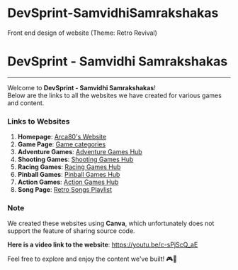 # DevSprint-SamvidhiSamrakshakas
Front end design of website (Theme: Retro Revival)
# DevSprint - Samvidhi Samrakshakas  
___  

Welcome to **DevSprint - Samvidhi Samrakshakas**!  
Below are the links to all the websites we have created for various games and content.  

### Links to Websites  
1. **Homepage**: [Arca80's Website](https://rex12.my.canva.site/arca80-s)  
2. **Game Page**: [Game categories](https://rex12.my.canva.site/dagciw0eipy)  
3. **Adventure Games**: [Adventure Games Hub](https://rex12.my.canva.site/samvidhi-samrakshakas)  
4. **Shooting Games**: [Shooting Games Hub](https://shot234.my.canva.site/)  
5. **Racing Games**: [Racing Games Hub](https://testsite123456781.my.canva.site/racing-games)  
6. **Pinball Games**: [Pinball Games Hub](https://testsite123456781.my.canva.site/pin-ball-games)  
7. **Action Games**: [Action Games Hub](https://shot234.my.canva.site/samvidhi-samrakshakas)  
8. **Song Page**: [Retro Songs Playlist](https://rex12.my.canva.site/retro-grad)  

### Note  
We created these websites using **Canva**, which unfortunately does not support the feature of sharing source code.  

**Here is a video link to the website**: https://youtu.be/c-sPjScQ_aE

Feel free to explore and enjoy the content we've built! 🎮🎵
